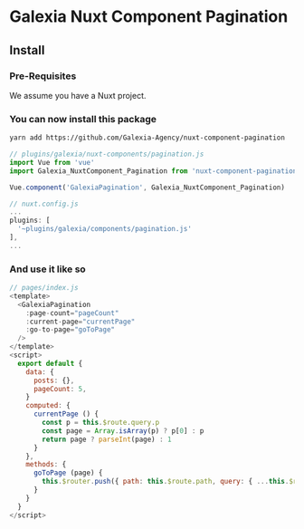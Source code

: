 # Galexia Nuxt Component Pagination

## Install

### Pre-Requisites

We assume you have a Nuxt project.

### You can now install this package

```bash
yarn add https://github.com/Galexia-Agency/nuxt-component-pagination
```

```js
// plugins/galexia/nuxt-components/pagination.js
import Vue from 'vue'
import Galexia_NuxtComponent_Pagination from 'nuxt-component-pagination/index.vue'

Vue.component('GalexiaPagination', Galexia_NuxtComponent_Pagination)
```

```js
// nuxt.config.js
...
plugins: [
  '~plugins/galexia/components/pagination.js'
],
...
```

### And use it like so

```js
// pages/index.js
<template>
  <GalexiaPagination
    :page-count="pageCount"
    :current-page="currentPage"
    :go-to-page="goToPage"
  />
</template>
<script>
  export default {
    data: {
      posts: {},
      pageCount: 5,
    }
    computed: {
      currentPage () {
        const p = this.$route.query.p
        const page = Array.isArray(p) ? p[0] : p
        return page ? parseInt(page) : 1
      }
    },
    methods: {
      goToPage (page) {
        this.$router.push({ path: this.$route.path, query: { ...this.$route.query, p: page.toString() } })
      }
    }
  }
</script>
```
